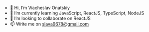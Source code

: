- 👋 Hi, I’m Viacheslav Onatskiy
- 🌱 I’m currently learning JavaScript, ReactJS, TypeScript, NodeJS
- 💞️ I’m looking to collaborate on ReactJS
- 📫 Write me on slava9678@gmail.com

<!---
PrImE-Sl/PrImE-Sl is a ✨ special ✨ repository because its `README.md` (this file) appears on your GitHub profile.
You can click the Preview link to take a look at your changes.
--->
